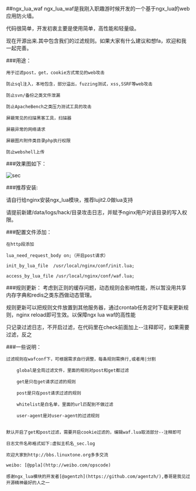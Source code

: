 ##ngx_lua_waf
ngx_lua_waf是我刚入职趣游时候开发的一个基于ngx_lua的web应用防火墙。

代码很简单，开发初衷主要是使用简单，高性能和轻量级。

现在开源出来.其中包含我们的过滤规则。如果大家有什么建议和想fa，欢迎和我一起完善。

###用途：
	
	用于过滤post，get，cookie方式常见的web攻击
	
	防止sql注入，本地包含，部分溢出，fuzzing测试，xss,SSRF等web攻击
	
	防止svn/备份之类文件泄漏
	
	防止ApacheBench之类压力测试工具的攻击

	屏蔽常见的扫描黑客工具，扫描器

	屏蔽异常的网络请求

	屏蔽图片附件类目录php执行权限
	
	防止webshell上传

###效果图如下：

![sec](http://www.sectop.org/wp-content/uploads/2013/03/QQ截图20130323150826.jpg)

###推荐安装:

请自行给nginx安装ngx_lua模块，推荐lujit2.0做lua支持

请提前新建/data/logs/hack/目录攻击日志，并赋予nginx用户对该目录的写入权限。


###配置文件添加：

	在http段添加

	lua_need_request_body on;（开启post请求）
	
	init_by_lua_file  /usr/local/nginx/conf/init.lua;
 
	access_by_lua_file /usr/local/nginx/conf/waf.lua;


###规则更新：
考虑到正则的缓存问题，动态规则会影响性能，所以暂没用共享内存字典和redis之类东西做动态管理。

规则更新可以把规则文件放置到其他服务器，通过crontab任务定时下载来更新规则，nginx reload即可生效。以保障ngx lua waf的高性能

只记录过滤日志，不开启过滤，在代码里在check前面加上--注释即可，如果需要过滤，反之

###一些说明：

	过滤规则在wafconf下，可根据需求自行调整，每条规则需换行,或者用|分割
	
		global是全局过滤文件，里面的规则对post和get都过滤
		
		get是只在get请求过滤的规则
		
		post是只在post请求过滤的规则
		
		whitelist是白名单，里面的url匹配到不做过滤
		
		user-agent是对user-agent的过滤规则
	

	默认开启了get和post过滤，需要开启cookie过滤的，编辑waf.lua取消部分--注释即可
	
	日志文件名称格式如下:虚拟主机名_sec.log

	欢迎大家到http://bbs.linuxtone.org多多交流

	weibo: [@ppla](http://weibo.com/opscode)
	
	感谢ngx_lua模块的开发者[@agentzh](https://github.com/agentzh/),春哥是我见过开源精神最好的人之一

